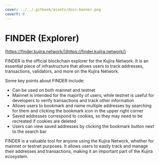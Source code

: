 ```yaml
---
cover: ../../.gitbook/assets/docs-banner.png
coverY: 0
---
```


# FINDER (Explorer)

[https://finder.kujira.network/](https://finder.kujira.network/)

FINDER is the official blockchain explorer for the Kujira Network. It is an essential piece of infrastructure that allows users to track addresses, transactions, validators, and more on the Kujira Network.

Some key points about FINDER include:

* Can be used on both mainnet and testnet
* Mainnet is intended for the majority of users, while testnet is useful for developers to verify transactions and track other information
* Allows users to bookmark and name multiple addresses by searching for them and clicking the bookmark icon in the upper right corner
* Saved addresses correspond to cookies, so they may need to be recreated if cookies are deleted
* Users can view saved addresses by clicking the bookmark button next to the search bar

FINDER is a valuable tool for anyone using the Kujira Network, whether for mainnet or testnet purposes. It allows users to easily track and manage their addresses and transactions, making it an important part of the Kujira ecosystem.
